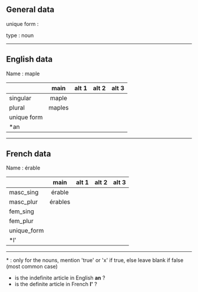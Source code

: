 ## General data

unique form :

type : noun

---

## English data

Name : maple

|             |  main  | alt 1 | alt 2 | alt 3 |
| :---------- | :----: | :---: | :---: | ----- |
| singular    | maple  |       |       |       |
| plural      | maples |       |       |       |
| unique form |        |       |       |       |
| \*an        |        |       |       |       |

---

## French data

Name : érable

|             |  main   | alt 1 | alt 2 | alt 3 |
| :---------- | :-----: | :---: | :---: | :---: |
| masc_sing   | érable  |       |       |       |
| masc_plur   | érables |       |       |       |
| fem_sing    |         |       |       |       |
| fem_plur    |         |       |       |       |
| unique_form |         |       |       |       |
| \*l'        |         |       |       |       |

---

\* : only for the nouns, mention 'true' or 'x' if true, else leave blank if false (most common case)

- is the indefinite article in English **an** ?
- is the definite article in French **l'** ?
